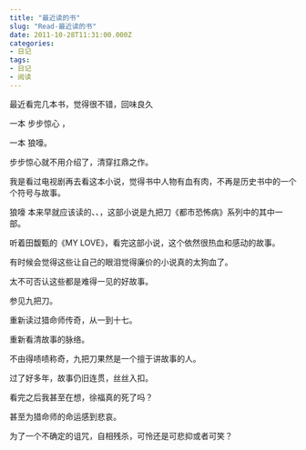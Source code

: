 ```yaml
---
title: "最近读的书"
slug: "Read-最近读的书"
date: 2011-10-28T11:31:00.000Z
categories:
- 日记
tags:
- 日记
- 阅读
---
```


最近看完几本书，觉得很不错，回味良久

 一本 步步惊心 ，
 
 一本 狼嚎。 
 
 步步惊心就不用介绍了，清穿扛鼎之作。 
 
 我是看过电视剧再去看这本小说，觉得书中人物有血有肉，不再是历史书中的一个个符号与故事。 
 
 狼嚎 本来早就应该读的、、，这部小说是九把刀《都市恐怖病》系列中的其中一部。

听着田馥甄的《MY LOVE》，看完这部小说，这个依然很热血和感动的故事。

有时候会觉得这些让自己的眼泪觉得廉价的小说真的太狗血了。

太不可否认这些都是难得一见的好故事。

参见九把刀。 

重新读过猎命师传奇，从一到十七。 

重新看清故事的脉络。 

不由得啧啧称奇，九把刀果然是一个擅于讲故事的人。 

过了好多年，故事仍旧连贯，丝丝入扣。

看完之后我甚至在想，徐福真的死了吗？

甚至为猎命师的命运感到悲哀。 

为了一个不确定的诅咒，自相残杀，可怜还是可悲抑或者可笑？
